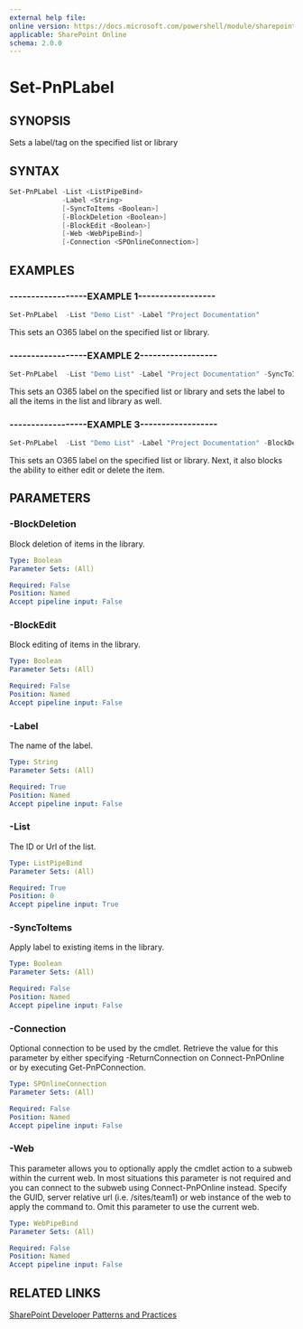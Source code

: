 ```yaml
---
external help file:
online version: https://docs.microsoft.com/powershell/module/sharepoint-pnp/set-pnplabel
applicable: SharePoint Online
schema: 2.0.0
---
```


# Set-PnPLabel

## SYNOPSIS
Sets a label/tag on the specified list or library

## SYNTAX

```powershell
Set-PnPLabel -List <ListPipeBind>
             -Label <String>
             [-SyncToItems <Boolean>]
             [-BlockDeletion <Boolean>]
             [-BlockEdit <Boolean>]
             [-Web <WebPipeBind>]
             [-Connection <SPOnlineConnection>]
```

## EXAMPLES

### ------------------EXAMPLE 1------------------
```powershell
Set-PnPLabel  -List "Demo List" -Label "Project Documentation"
```

This sets an O365 label on the specified list or library.

### ------------------EXAMPLE 2------------------
```powershell
Set-PnPLabel  -List "Demo List" -Label "Project Documentation" -SyncToItems $true
```

This sets an O365 label on the specified list or library and sets the label to all the items in the list and library as well.

### ------------------EXAMPLE 3------------------
```powershell
Set-PnPLabel  -List "Demo List" -Label "Project Documentation" -BlockDelete $true -BlockEdit $true
```

This sets an O365 label on the specified list or library. Next, it also blocks the ability to either edit or delete the item.

## PARAMETERS

### -BlockDeletion
Block deletion of items in the library.

```yaml
Type: Boolean
Parameter Sets: (All)

Required: False
Position: Named
Accept pipeline input: False
```

### -BlockEdit
Block editing of items in the library.

```yaml
Type: Boolean
Parameter Sets: (All)

Required: False
Position: Named
Accept pipeline input: False
```

### -Label
The name of the label.

```yaml
Type: String
Parameter Sets: (All)

Required: True
Position: Named
Accept pipeline input: False
```

### -List
The ID or Url of the list.

```yaml
Type: ListPipeBind
Parameter Sets: (All)

Required: True
Position: 0
Accept pipeline input: True
```

### -SyncToItems
Apply label to existing items in the library.

```yaml
Type: Boolean
Parameter Sets: (All)

Required: False
Position: Named
Accept pipeline input: False
```

### -Connection
Optional connection to be used by the cmdlet. Retrieve the value for this parameter by either specifying -ReturnConnection on Connect-PnPOnline or by executing Get-PnPConnection.

```yaml
Type: SPOnlineConnection
Parameter Sets: (All)

Required: False
Position: Named
Accept pipeline input: False
```

### -Web
This parameter allows you to optionally apply the cmdlet action to a subweb within the current web. In most situations this parameter is not required and you can connect to the subweb using Connect-PnPOnline instead. Specify the GUID, server relative url (i.e. /sites/team1) or web instance of the web to apply the command to. Omit this parameter to use the current web.

```yaml
Type: WebPipeBind
Parameter Sets: (All)

Required: False
Position: Named
Accept pipeline input: False
```

## RELATED LINKS

[SharePoint Developer Patterns and Practices](https://aka.ms/sppnp)
